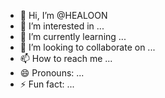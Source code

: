 - 👋 Hi, I’m @HEALOON
- 👀 I’m interested in ...
- 🌱 I’m currently learning ...
- 💞️ I’m looking to collaborate on ...
- 📫 How to reach me ...
- 😄 Pronouns: ...
- ⚡ Fun fact: ...

<!---
HEALOON/HEALOON is a ✨ special ✨ repository because its `README.md` (this file) appears on your GitHub profile.
You can click the Preview link to take a look at your changes.
--->
